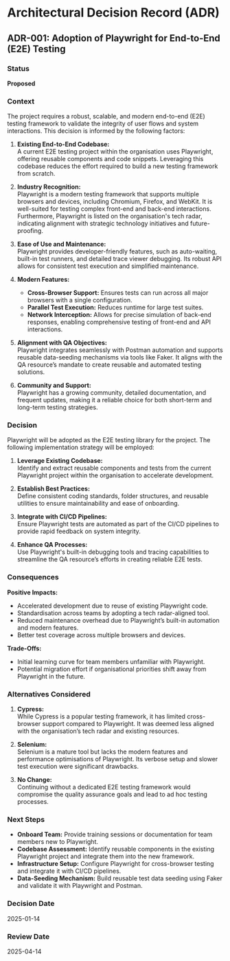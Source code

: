 # Architectural Decision Record (ADR)  
## ADR-001: Adoption of Playwright for End-to-End (E2E) Testing  

### Status  
**Proposed**  

### Context  
The project requires a robust, scalable, and modern end-to-end (E2E) testing framework to validate the integrity of user flows and system interactions. This decision is informed by the following factors:  

1. **Existing End-to-End Codebase:**  
   A current E2E testing project within the organisation uses Playwright, offering reusable components and code snippets. Leveraging this codebase reduces the effort required to build a new testing framework from scratch.  

2. **Industry Recognition:**  
   Playwright is a modern testing framework that supports multiple browsers and devices, including Chromium, Firefox, and WebKit. It is well-suited for testing complex front-end and back-end interactions. Furthermore, Playwright is listed on the organisation's tech radar, indicating alignment with strategic technology initiatives and future-proofing.  

3. **Ease of Use and Maintenance:**  
   Playwright provides developer-friendly features, such as auto-waiting, built-in test runners, and detailed trace viewer debugging. Its robust API allows for consistent test execution and simplified maintenance.  

4. **Modern Features:**  
   - **Cross-Browser Support:** Ensures tests can run across all major browsers with a single configuration.  
   - **Parallel Test Execution:** Reduces runtime for large test suites.  
   - **Network Interception:** Allows for precise simulation of back-end responses, enabling comprehensive testing of front-end and API interactions.  

5. **Alignment with QA Objectives:**  
   Playwright integrates seamlessly with Postman automation and supports reusable data-seeding mechanisms via tools like Faker. It aligns with the QA resource’s mandate to create reusable and automated testing solutions.  

6. **Community and Support:**  
   Playwright has a growing community, detailed documentation, and frequent updates, making it a reliable choice for both short-term and long-term testing strategies.  

### Decision  
Playwright will be adopted as the E2E testing library for the project. The following implementation strategy will be employed:  

1. **Leverage Existing Codebase:**  
   Identify and extract reusable components and tests from the current Playwright project within the organisation to accelerate development.  

2. **Establish Best Practices:**  
   Define consistent coding standards, folder structures, and reusable utilities to ensure maintainability and ease of onboarding.  

3. **Integrate with CI/CD Pipelines:**  
   Ensure Playwright tests are automated as part of the CI/CD pipelines to provide rapid feedback on system integrity.  

4. **Enhance QA Processes:**  
   Use Playwright's built-in debugging tools and tracing capabilities to streamline the QA resource’s efforts in creating reliable E2E tests.  

### Consequences  
**Positive Impacts:**  
- Accelerated development due to reuse of existing Playwright code.  
- Standardisation across teams by adopting a tech radar-aligned tool.  
- Reduced maintenance overhead due to Playwright’s built-in automation and modern features.  
- Better test coverage across multiple browsers and devices.  

**Trade-Offs:**  
- Initial learning curve for team members unfamiliar with Playwright.  
- Potential migration effort if organisational priorities shift away from Playwright in the future.  

### Alternatives Considered  
1. **Cypress:**  
   While Cypress is a popular testing framework, it has limited cross-browser support compared to Playwright. It was deemed less aligned with the organisation’s tech radar and existing resources.  

2. **Selenium:**  
   Selenium is a mature tool but lacks the modern features and performance optimisations of Playwright. Its verbose setup and slower test execution were significant drawbacks.  

3. **No Change:**  
   Continuing without a dedicated E2E testing framework would compromise the quality assurance goals and lead to ad hoc testing processes.  

### Next Steps  
- **Onboard Team:** Provide training sessions or documentation for team members new to Playwright.  
- **Codebase Assessment:** Identify reusable components in the existing Playwright project and integrate them into the new framework.  
- **Infrastructure Setup:** Configure Playwright for cross-browser testing and integrate it with CI/CD pipelines.  
- **Data-Seeding Mechanism:** Build reusable test data seeding using Faker and validate it with Playwright and Postman.  

### Decision Date  
2025-01-14  

### Review Date  
2025-04-14  